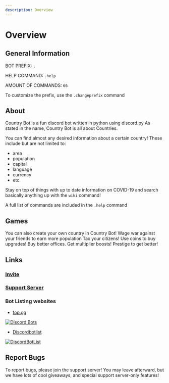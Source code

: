 ```yaml
---
description: Overview
---
```


# Overview

## General Information

BOT PREFIX: `.`

HELP COMMAND: `.help`

AMOUNT OF COMMANDS: `66`

To customize the prefix, use the `.changeprefix` command

## About

Country Bot is a fun discord bot written in python using discord.py As stated in the name, Country Bot is all about Countries.

You can find almost any desired information about a certain country! These include but are not limited to:

* area
* population
* capital
* language
* currency 
* etc.

Stay on top of things with up to date information on COVID-19 and search basically anything up with the `wiki` command!

A full list of commands are included in the `.help` command

## Games

You can also create your own country in Country Bot! Wage war against your friends to earn more population Tax your citizens! Use coins to buy upgrades! Buy better offices. Get multiplier boosts! Prestige to get better!

## Links

### [Invite](https://discord.com/api/oauth2/authorize?client_id=810662403217948672&permissions=2048&scope=bot%20applications.commands)

### [Support Server](https://discord.gg/hCgh9wngkS)

### Bot Listing websites

* [top.gg](https://top.gg/bot/810662403217948672)

[![Discord Bots](https://top.gg/api/widget/810662403217948672.svg)](https://top.gg/bot/810662403217948672)



* [Discordbotlist](https://discordbotlist.com/)

[![DiscordBotList](https://discordbotlist.com/api/v1/bots/810662403217948672/widget)](https://discordbotlist.com/bots/810662403217948672)



## Report Bugs

To report bugs, please join the support server! You may leave afterward, but we have lots of cool giveaways, and special support server-only features!

